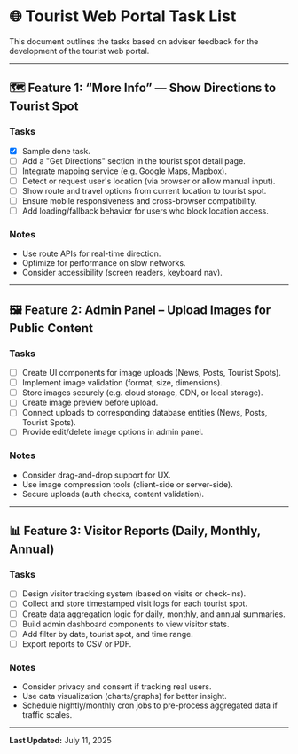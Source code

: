 
# 🌐 Tourist Web Portal Task List

This document outlines the tasks based on adviser feedback for the development of the tourist web portal.

---

## 🗺️ Feature 1: “More Info” — Show Directions to Tourist Spot

### Tasks
- [x] Sample done task.
- [ ] Add a "Get Directions" section in the tourist spot detail page.
- [ ] Integrate mapping service (e.g. Google Maps, Mapbox).
- [ ] Detect or request user's location (via browser or allow manual input).
- [ ] Show route and travel options from current location to tourist spot.
- [ ] Ensure mobile responsiveness and cross-browser compatibility.
- [ ] Add loading/fallback behavior for users who block location access.

### Notes
- Use route APIs for real-time direction.  
- Optimize for performance on slow networks.  
- Consider accessibility (screen readers, keyboard nav).

---

## 🖼️ Feature 2: Admin Panel – Upload Images for Public Content

### Tasks
- [ ] Create UI components for image uploads (News, Posts, Tourist Spots).
- [ ] Implement image validation (format, size, dimensions).
- [ ] Store images securely (e.g. cloud storage, CDN, or local storage).
- [ ] Create image preview before upload.
- [ ] Connect uploads to corresponding database entities (News, Posts, Tourist Spots).
- [ ] Provide edit/delete image options in admin panel.

### Notes
- Consider drag-and-drop support for UX.  
- Use image compression tools (client-side or server-side).  
- Secure uploads (auth checks, content validation).

---

## 📊 Feature 3: Visitor Reports (Daily, Monthly, Annual)

### Tasks
- [ ] Design visitor tracking system (based on visits or check-ins).
- [ ] Collect and store timestamped visit logs for each tourist spot.
- [ ] Create data aggregation logic for daily, monthly, and annual summaries.
- [ ] Build admin dashboard components to view visitor stats.
- [ ] Add filter by date, tourist spot, and time range.
- [ ] Export reports to CSV or PDF.

### Notes
- Consider privacy and consent if tracking real users.  
- Use data visualization (charts/graphs) for better insight.  
- Schedule nightly/monthly cron jobs to pre-process aggregated data if traffic scales.

---

**Last Updated:** July 11, 2025
